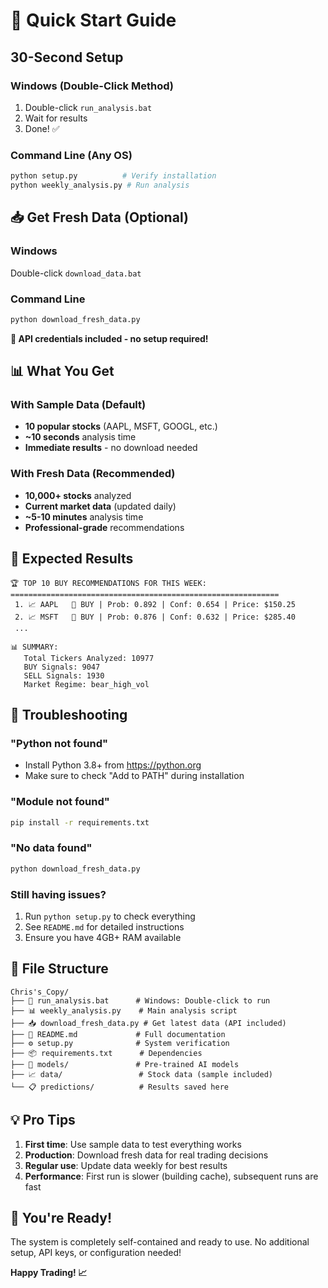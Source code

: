 # 🚀 Quick Start Guide

## 30-Second Setup

### Windows (Double-Click Method)
1. Double-click `run_analysis.bat` 
2. Wait for results
3. Done! ✅

### Command Line (Any OS)
```bash
python setup.py          # Verify installation
python weekly_analysis.py # Run analysis
```

## 📥 Get Fresh Data (Optional)

### Windows
Double-click `download_data.bat`

### Command Line
```bash
python download_fresh_data.py
```

**🔑 API credentials included - no setup required!**

## 📊 What You Get

### With Sample Data (Default)
- **10 popular stocks** (AAPL, MSFT, GOOGL, etc.)
- **~10 seconds** analysis time
- **Immediate results** - no download needed

### With Fresh Data (Recommended)
- **10,000+ stocks** analyzed
- **Current market data** (updated daily)
- **~5-10 minutes** analysis time
- **Professional-grade** recommendations

## 🎯 Expected Results

```
🏆 TOP 10 BUY RECOMMENDATIONS FOR THIS WEEK:
============================================================
 1. 📈 AAPL   🚀 BUY | Prob: 0.892 | Conf: 0.654 | Price: $150.25
 2. 📈 MSFT   🚀 BUY | Prob: 0.876 | Conf: 0.632 | Price: $285.40
 ...

📊 SUMMARY:
   Total Tickers Analyzed: 10977
   BUY Signals: 9047
   SELL Signals: 1930
   Market Regime: bear_high_vol
```

## 🔧 Troubleshooting

### "Python not found"
- Install Python 3.8+ from https://python.org
- Make sure to check "Add to PATH" during installation

### "Module not found"
```bash
pip install -r requirements.txt
```

### "No data found"
```bash
python download_fresh_data.py
```

### Still having issues?
1. Run `python setup.py` to check everything
2. See `README.md` for detailed instructions
3. Ensure you have 4GB+ RAM available

## 📁 File Structure

```
Chris's_Copy/
├── 🚀 run_analysis.bat      # Windows: Double-click to run
├── 📊 weekly_analysis.py    # Main analysis script
├── 📥 download_fresh_data.py # Get latest data (API included)
├── 📖 README.md             # Full documentation
├── ⚙️ setup.py              # System verification
├── 📦 requirements.txt      # Dependencies
├── 🧠 models/               # Pre-trained AI models
├── 📈 data/                 # Stock data (sample included)
└── 📋 predictions/          # Results saved here
```

## 💡 Pro Tips

1. **First time**: Use sample data to test everything works
2. **Production**: Download fresh data for real trading decisions
3. **Regular use**: Update data weekly for best results
4. **Performance**: First run is slower (building cache), subsequent runs are fast

## 🎉 You're Ready!

The system is completely self-contained and ready to use. No additional setup, API keys, or configuration needed!

**Happy Trading! 📈**
